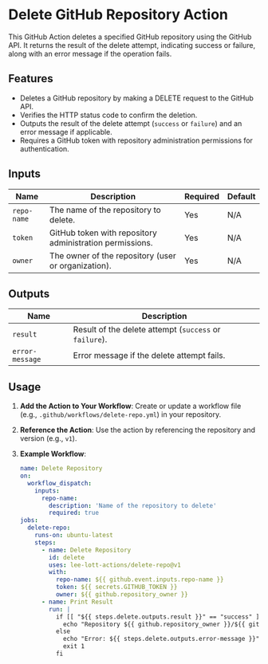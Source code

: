 # Delete GitHub Repository Action

This GitHub Action deletes a specified GitHub repository using the GitHub API. It returns the result of the delete attempt, indicating success or failure, along with an error message if the operation fails.

## Features
- Deletes a GitHub repository by making a DELETE request to the GitHub API.
- Verifies the HTTP status code to confirm the deletion.
- Outputs the result of the delete attempt (`success` or `failure`) and an error message if applicable.
- Requires a GitHub token with repository administration permissions for authentication.

## Inputs
| Name        | Description                                              | Required | Default |
|-------------|----------------------------------------------------------|----------|---------|
| `repo-name` | The name of the repository to delete.                    | Yes      | N/A     |
| `token`     | GitHub token with repository administration permissions. | Yes      | N/A     |
| `owner`     | The owner of the repository (user or organization).      | Yes      | N/A     |

## Outputs
| Name           | Description                                         |
|----------------|-----------------------------------------------------|
| `result`       | Result of the delete attempt (`success` or `failure`). |
| `error-message`| Error message if the delete attempt fails.          |

## Usage
1. **Add the Action to Your Workflow**:
   Create or update a workflow file (e.g., `.github/workflows/delete-repo.yml`) in your repository.

2. **Reference the Action**:
   Use the action by referencing the repository and version (e.g., `v1`).

3. **Example Workflow**:
   ```yaml
   name: Delete Repository
   on:
     workflow_dispatch:
       inputs:
         repo-name:
           description: 'Name of the repository to delete'
           required: true
   jobs:
     delete-repo:
       runs-on: ubuntu-latest
       steps:
         - name: Delete Repository
           id: delete
           uses: lee-lott-actions/delete-repo@v1
           with:
             repo-name: ${{ github.event.inputs.repo-name }}
             token: ${{ secrets.GITHUB_TOKEN }}
             owner: ${{ github.repository_owner }}
         - name: Print Result
           run: |
             if [[ "${{ steps.delete.outputs.result }}" == "success" ]]; then
               echo "Repository ${{ github.repository_owner }}/${{ github.event.inputs.repo-name }} successfully deleted."
             else
               echo "Error: ${{ steps.delete.outputs.error-message }}"
               exit 1
             fi
